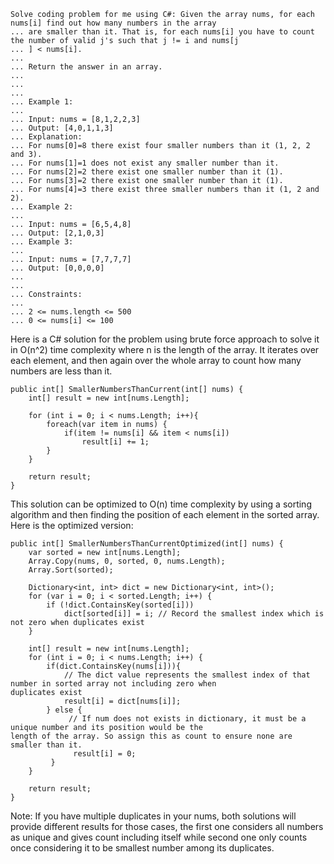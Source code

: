 ```
Solve coding problem for me using C#: Given the array nums, for each nums[i] find out how many numbers in the array
... are smaller than it. That is, for each nums[i] you have to count the number of valid j's such that j != i and nums[j
... ] < nums[i].
...
... Return the answer in an array.
...
...
...
... Example 1:
...
... Input: nums = [8,1,2,2,3]
... Output: [4,0,1,1,3]
... Explanation:
... For nums[0]=8 there exist four smaller numbers than it (1, 2, 2 and 3).
... For nums[1]=1 does not exist any smaller number than it.
... For nums[2]=2 there exist one smaller number than it (1).
... For nums[3]=2 there exist one smaller number than it (1).
... For nums[4]=3 there exist three smaller numbers than it (1, 2 and 2).
... Example 2:
...
... Input: nums = [6,5,4,8]
... Output: [2,1,0,3]
... Example 3:
...
... Input: nums = [7,7,7,7]
... Output: [0,0,0,0]
...
...
... Constraints:
...
... 2 <= nums.length <= 500
... 0 <= nums[i] <= 100
```

Here is a C# solution for the problem using brute force approach to solve it in O(n^2) time complexity where n is
the length of the array. It iterates over each element, and then again over the whole array to count how many
numbers are less than it.

```Csharp
public int[] SmallerNumbersThanCurrent(int[] nums) {
    int[] result = new int[nums.Length];

    for (int i = 0; i < nums.Length; i++){
        foreach(var item in nums) {
            if(item != nums[i] && item < nums[i])
                result[i] += 1;
        }
    }

    return result;
}
```
This solution can be optimized to O(n) time complexity by using a sorting algorithm and then finding the position
of each element in the sorted array. Here is the optimized version:

```Csharp
public int[] SmallerNumbersThanCurrentOptimized(int[] nums) {
    var sorted = new int[nums.Length];
    Array.Copy(nums, 0, sorted, 0, nums.Length);
    Array.Sort(sorted);

    Dictionary<int, int> dict = new Dictionary<int, int>();
    for (var i = 0; i < sorted.Length; i++) {
        if (!dict.ContainsKey(sorted[i]))
            dict[sorted[i]] = i; // Record the smallest index which is not zero when duplicates exist
    }

    int[] result = new int[nums.Length];
    for (int i = 0; i < nums.Length; i++) {
        if(dict.ContainsKey(nums[i])){
            // The dict value represents the smallest index of that number in sorted array not including zero when
duplicates exist
            result[i] = dict[nums[i]];
        } else {
             // If num does not exists in dictionary, it must be a unique number and its position would be the
length of the array. So assign this as count to ensure none are smaller than it.
              result[i] = 0;
         }
    }

    return result;
}
```
Note: If you have multiple duplicates in your nums, both solutions will provide different results for those cases,
the first one considers all numbers as unique and gives count including itself while second one only counts once
considering it to be smallest number among its duplicates.